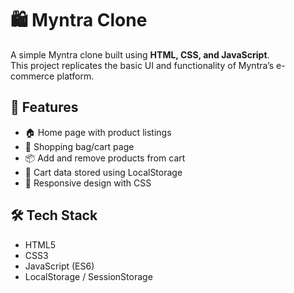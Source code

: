 # 🛍️ Myntra Clone

A simple Myntra clone built using **HTML, CSS, and JavaScript**.  
This project replicates the basic UI and functionality of Myntra’s e-commerce platform.

## 🚀 Features
- 🏠 Home page with product listings  
- 🛒 Shopping bag/cart page  
- 📦 Add and remove products from cart  
- 💾 Cart data stored using LocalStorage  
- 🎨 Responsive design with CSS  

## 🛠️ Tech Stack
- HTML5  
- CSS3  
- JavaScript (ES6)  
- LocalStorage / SessionStorage  


